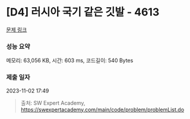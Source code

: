 # [D4] 러시아 국기 같은 깃발 - 4613 

[문제 링크](https://swexpertacademy.com/main/code/problem/problemDetail.do?contestProbId=AWQl9TIK8qoDFAXj) 

### 성능 요약

메모리: 63,056 KB, 시간: 603 ms, 코드길이: 540 Bytes

### 제출 일자

2023-11-02 17:49



> 출처: SW Expert Academy, https://swexpertacademy.com/main/code/problem/problemList.do